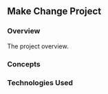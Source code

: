 
## Make Change Project

### Overview
 
 The project overview.

### Concepts

### Technologies Used
